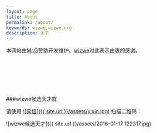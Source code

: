 ```yaml
---
layout: page
title: About
permalink: /about/
keywords: wizwe,wizwe.org
description: 关于
---
```


本网站由[Mr.G][1]赞助开发维护。[wizwe][2]对此表示由衷的感谢。

<br><br><br><br><br>

###wizwe候选天才群

请使用 [![易信]({{ site.url }}/assets/yixin.jpg)][3] 扫描二维码：

![wizwe候选天才]({{ site.url }}/assets/2016-01-17 122317.jpg)




[1]: #
[2]: #
[3]: http://www.yixin.im/

